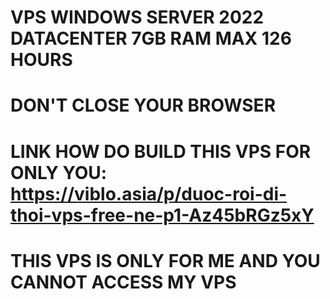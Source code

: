 # VPS WINDOWS SERVER 2022 DATACENTER 7GB RAM MAX 126 HOURS
# DON'T CLOSE YOUR BROWSER
# LINK HOW DO BUILD THIS VPS FOR ONLY YOU: https://viblo.asia/p/duoc-roi-di-thoi-vps-free-ne-p1-Az45bRGz5xY
# THIS VPS IS ONLY FOR ME AND YOU CANNOT ACCESS MY VPS
